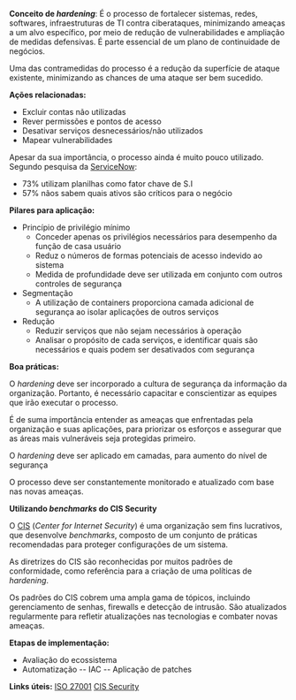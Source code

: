 **Conceito de *hardening***:
É o processo de fortalecer sistemas, redes, softwares, infraestruturas de TI contra ciberataques, minimizando ameaças a um alvo específico, por meio de redução de vulnerabilidades e ampliação de medidas defensivas.
É parte essencial de um plano de continuidade de negócios. 

Uma das contramedidas do processo é a redução da superfície de ataque existente, minimizando as chances de uma ataque ser bem sucedido. 

**Ações relacionadas:** 
 - Excluir contas não utilizadas 
 - Rever permissões e pontos de acesso 
 - Desativar serviços desnecessários/não utilizados 
 - Mapear vulnerabilidades
 
 Apesar da sua importância, o processo ainda é muito pouco utilizado. Segundo pesquisa da [ServiceNow](https://www.servicenow.com/content/dam/servicenow-assets/public/en-us/doc-type/resource-center/infographic/info-security-hygiene.pdf):
 -  73% utilizam planilhas como fator chave de S.I
 - 57% nãos sabem quais ativos são críticos para o negócio

 **Pilares para aplicação:**
  - Princípio de privilégio mínimo 
	   - Conceder apenas os privilégios necessários para desempenho da função de casa usuário 
	   - Reduz o números de formas potenciais de acesso indevido ao sistema 
	   - Medida de profundidade deve ser utilizada em conjunto com outros controles de segurança  
 - Segmentação 
	 -  A utilização de containers proporciona camada adicional de segurança ao isolar aplicações de outros serviços 
 - Redução 
	 -  Reduzir serviços que não sejam necessários à operação 
	 - Analisar o propósito de cada serviços, e identificar quais são necessários e quais podem ser desativados com segurança  
 
 **Boa práticas:**
 
 O  *hardening* deve ser incorporado a cultura de segurança da informação da organização. Portanto, é necessário capacitar e conscientizar as equipes que irão executar o processo. 
 
 É de suma importância entender as ameaças que enfrentadas pela organização e suas aplicações, para priorizar os esforços e assegurar que as áreas mais vulneráveis seja protegidas primeiro. 

O *hardening* deve ser aplicado em camadas, para aumento do nível de segurança  

O processo deve ser constantemente monitorado e atualizado com base nas novas ameaças. 

**Utilizando *benchmarks* do CIS Security** 

O [CIS](https://www.cisecurity.org/) (*Center for Internet Security*) é uma organização sem fins lucrativos, que desenvolve *benchmarks*, composto de um conjunto de práticas recomendadas para proteger configurações de um sistema. 

As diretrizes do CIS são reconhecidas por muitos padrões de conformidade, como referência para a criação de uma políticas de *hardening*.

Os padrões  do CIS cobrem uma ampla gama de tópicos, incluindo gerenciamento de senhas, firewalls e detecção de intrusão. São atualizados regularmente para refletir atualizações nas tecnologias e combater novas ameaças. 
 
 **Etapas de implementação:** 
 - Avaliação do ecossistema
 - Automatização 
  -- IAC
  -- Aplicação de patches 
  
**Links úteis:**
[ISO 27001](https://www.27001.pt/)
[CIS Security](https://www.cisecurity.org/)
